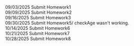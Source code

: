 09/03/2025 Submit Homework1
<br>
09/09/2025 Submit Homework2
<br>
09/16/2025 Submit Homework3
<br>
09/30/2025 Submit Homework5/ checkAge wasn't working.
<br>
10/14/2025 Submit Homework6
<br>
10/21/2025 Submit Homework7
<br>
10/28/2025 Submit Homework8
